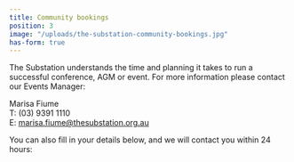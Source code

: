 ```yaml
---
title: Community bookings
position: 3
image: "/uploads/the-substation-community-bookings.jpg"
has-form: true
---
```


The Substation understands the time and planning it takes to run a successful conference, AGM or event. For more information please contact our Events Manager:

Marisa Fiume<br>
T: (03) 9391 1110<br>
E: [marisa.fiume@thesubstation.org.au](marisa.fiume@thesubstation.org.au)

You can also fill in your details below, and we will contact you within 24 hours:
